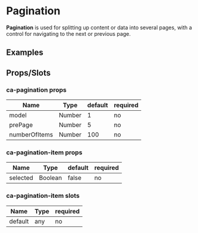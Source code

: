 
# Pagination

**Pagination** is used for splitting up content or data into several pages, with a control for navigating to the next or previous page.


## Examples

<CodeSnippet codePenId="WKxgwP"></CodeSnippet>

## Props/Slots

### ca-pagination props

| Name | Type | default | required |
| ------ | ----------- | ------ | -----|
| model   | Number  | 1 | no |
| prePage   | Number  | 5 | no | 
| numberOfItems   | Number  | 100 | no | 

### ca-pagination-item props

| Name | Type | default | required |
| ------ | ----------- | ------ | -----|
| selected   | Boolean  | false | no | 

### ca-pagination-item slots

| Name | Type | required |
| ------ | ----------- | ------ |
| default   | any | no |